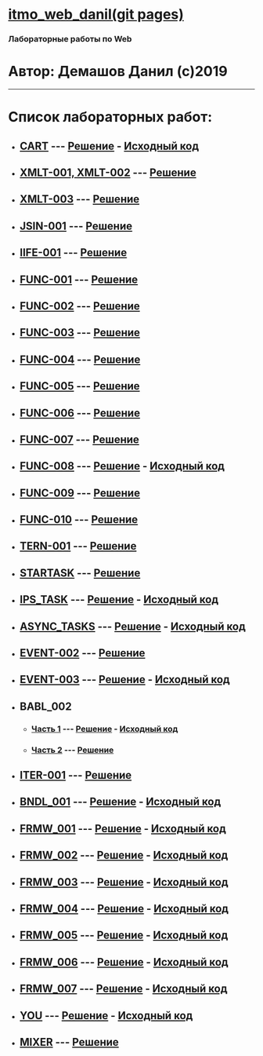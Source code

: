 # [itmo_web_danil(git pages)](https://thebang.github.io/itmo_web_danil)
### Лабораторные работы по Web
# Автор: Демашов Данил (с)2019
---
# Список лабораторных работ:
* ## [CART](https://kodaktor.ru/g/cart) --- [Решение](https://thebang.github.io/itmo_web_danil/cart) - [Исходный код](cart)
* ## [XMLT-001, XMLT-002](https://kodaktor.ru/g/xml_intro) --- [Решение](xmlt)
* ## [XMLT-003](https://kodaktor.ru/xmlt_003) --- [Решение](https://kodaktor.ru/xmlt_003be)
* ## [JSIN-001](https://kodaktor.ru/jsin_001) --- [Решение](https://kodaktor.ru/jsin_5b935)
* ## [IIFE-001](https://kodaktor.ru/g/iife) --- [Решение](https://kodaktor.ru/f38da42)
* ## [FUNC-001](https://kodaktor.ru/func_001) --- [Решение](func-001)
* ## [FUNC-002](https://kodaktor.ru/func_002) --- [Решение](https://kodaktor.ru/func_a8ec8)
* ## [FUNC-003](https://kodaktor.ru/func_003) --- [Решение](https://kodaktor.ru/func_051b7)
* ## [FUNC-004](https://kodaktor.ru/func_004) --- [Решение](https://kodaktor.ru/func_45426)
* ## [FUNC-005](https://kodaktor.ru/func_005) --- [Решение](https://kodaktor.ru/func_b1a95)
* ## [FUNC-006](https://kodaktor.ru/func_006) --- [Решение](https://kodaktor.ru/func_20264)
* ## [FUNC-007](https://kodaktor.ru/func_007) --- [Решение](https://kodaktor.ru/func_4f8aa)
* ## [FUNC-008](https://kodaktor.ru/func_008) --- [Решение](https://thebang.github.io/itmo_web_danil/func_008) - [Исходный код](func_008)
* ## [FUNC-009](https://kodaktor.ru/func_009) --- [Решение](https://kodaktor.ru/func_49238)
* ## [FUNC-010](https://kodaktor.ru/func_010) --- [Решение](https://kodaktor.ru/func_5fb71)
* ## [TERN-001](https://kodaktor.ru/tern_001) --- [Решение](https://kodaktor.ru/tern_de76f)
* ## [STARTASK](https://kodaktor.ru/startask) --- [Решение](https://kodaktor.ru/startask_83c10)
* ## [IPS_TASK](https://kodaktor.ru/g/ips_task) --- [Решение](https://thebang.github.io/itmo_web_danil/ips_task) - [Исходный код](ips_task)
* ## [ASYNC_TASKS](https://kodaktor.ru/async_tasks) --- [Решение](https://thebang.github.io/itmo_web_danil/async_tasks) - [Исходный код](async_tasks)
* ## [EVENT-002](https://kodaktor.ru/evnt_002) --- [Решение](https://kodaktor.ru/custom_cbaf6)
* ## [EVENT-003](https://kodaktor.ru/evnt_003) --- [Решение](https://thebang.github.io/itmo_web_danil/evnt-003) - [Исходный код](evnt-003)
* ## BABL_002
  * ### [Часть 1](https://kodaktor.ru/babl_002) --- [Решение](https://thebang.github.io/itmo_web_danil/babl_002) - [Исходный код](babl_002)
  * ### [Часть 2](https://kodaktor.ru/babl_002) --- [Решение](https://kodaktor.ru/bind02032018_7f01f)
* ## [ITER-001](https://kodaktor.ru/iter_001) --- [Решение](https://kodaktor.ru/iter_c29fd)
* ## [BNDL_001](https://kodaktor.ru/g/bndl_001) --- [Решение](https://thebang.github.io/itmo_web_danil/bndl_001) - [Исходный код](bndl_001)
* ## [FRMW_001](https://kodaktor.ru/frmw_001) --- [Решение](https://thebang.github.io/itmo_web_danil/frmw_001) - [Исходный код](frmw_001)
* ## [FRMW_002](https://kodaktor.ru/frmw_002) --- [Решение](https://thebang.github.io/itmo_web_danil/frmw_002/dist) - [Исходный код](frmw_002)
* ## [FRMW_003](https://kodaktor.ru/frmw_003) --- [Решение](https://thebang.github.io/itmo_web_danil/frmw_003/dist) - [Исходный код](frmw_003)
* ## [FRMW_004](https://kodaktor.ru/frmw_004) --- [Решение](https://thebang.github.io/itmo_web_danil/frmw_004/dist) - [Исходный код](frmw_004)
* ## [FRMW_005](https://kodaktor.ru/frmw_005) --- [Решение](https://thebang.github.io/itmo_web_danil/frmw_005/dist) - [Исходный код](frmw_005)
* ## [FRMW_006](https://kodaktor.ru/frmw_006) --- [Решение](https://thebang.github.io/itmo_web_danil/frmw_006) - [Исходный код](https://ellie-app.com/5QPMGgcQGY7a1)
* ## [FRMW_007](https://kodaktor.ru/frmw_007) --- [Решение](https://thebang.github.io/itmo_web_danil/frmw_007) - [Исходный код](frmw_007)
* ## [YOU](https://kodaktor.ru/you) --- [Решение](https://thebang.github.io/itmo_web_danil/you) - [Исходный код](you)
* ## [MIXER](https://kodaktor.ru/g/mixer) --- [Решение](https://kodaktor.ru/46a1e15_e93dd)
